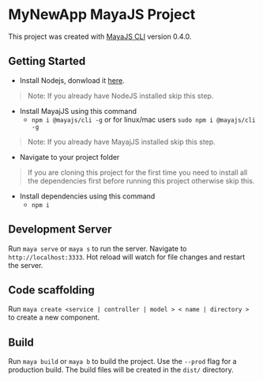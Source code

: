 # MyNewApp MayaJS Project

This project was created with [MayaJS CLI](https://github.com/mayajs/cli) version 0.4.0.

## Getting Started

- Install Nodejs, donwload it [here](https://nodejs.org/dist/v12.18.2/node-v12.18.2-x64.msi).
> Note: If you already have NodeJS installed skip this step.

- Install MayajJS using this command
  - `npm i @mayajs/cli -g` or for linux/mac users `sudo npm i @mayajs/cli -g`
> Note: If you already have MayajJS installed skip this step.

- Navigate to your project folder

> If you are cloning this project for the first time you need to install all the dependencies first before running this project otherwise skip this.
- Install dependencies using this command
  - `npm i`

## Development Server

Run `maya serve` or `maya s` to run the server. Navigate to `http://localhost:3333`. Hot reload will watch for file changes and restart the server.

## Code scaffolding

Run `maya create <service | controller | model > < name | directory >` to create a new component.

## Build

Run `maya build` or `maya b` to build the project. Use the `--prod` flag for a production build. The build files will be created in the `dist/` directory.